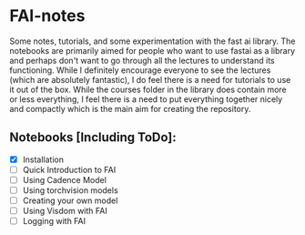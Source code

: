 # FAI-notes
Some notes, tutorials, and some experimentation with the fast ai library. The notebooks are primarily aimed for people who want to use fastai as a library and perhaps don't want to go through all the lectures to understand its functioning. While I definitely encourage everyone to see the lectures (which are absolutely fantastic), I do feel there is a need for tutorials to use it out of the box. While the courses folder in the library does contain more or less everything, I feel there is a need to put everything together nicely and compactly which is the main aim for creating the repository.

## Notebooks [Including ToDo]:
- [x] Installation
- [ ] Quick Introduction to FAI
- [ ] Using Cadence Model
- [ ] Using torchvision models
- [ ] Creating your own model
- [ ] Using Visdom with FAI
- [ ] Logging with FAI
